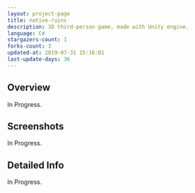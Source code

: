 ```yaml
---
layout: project-page
title: native-ruins
description: 3D third-person game, made with Unity engine.
language: C#
stargazers-count: 1
forks-count: 3
updated-at: 2019-07-31 15:16:01
last-update-days: 36
---
```

<!---
Gregoire Boiron <gregoire.boiron@gmail.com>
Copyright (c) 2018 Gregoire Boiron  All Rights Reserved.
--->

Overview
--------------------
In Progress.

Screenshots
--------------------
In Progress.

Detailed Info
--------------------
In Progress.

